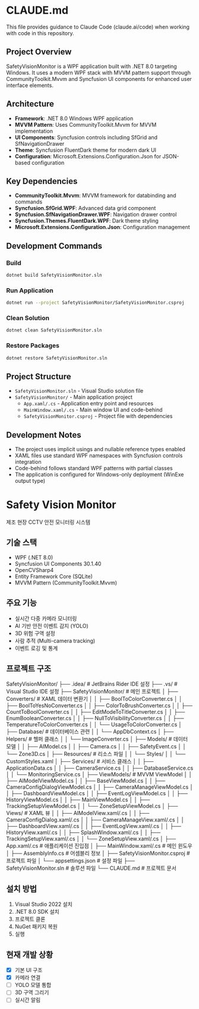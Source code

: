 # CLAUDE.md

This file provides guidance to Claude Code (claude.ai/code) when working with code in this repository.

## Project Overview

SafetyVisionMonitor is a WPF application built with .NET 8.0 targeting Windows. It uses a modern WPF stack with MVVM pattern support through CommunityToolkit.Mvvm and Syncfusion UI components for enhanced user interface elements.

## Architecture

- **Framework**: .NET 8.0 Windows WPF application
- **MVVM Pattern**: Uses CommunityToolkit.Mvvm for MVVM implementation
- **UI Components**: Syncfusion controls including SfGrid and SfNavigationDrawer
- **Theme**: Syncfusion FluentDark theme for modern dark UI
- **Configuration**: Microsoft.Extensions.Configuration.Json for JSON-based configuration

## Key Dependencies

- **CommunityToolkit.Mvvm**: MVVM framework for databinding and commands
- **Syncfusion.SfGrid.WPF**: Advanced data grid component
- **Syncfusion.SfNavigationDrawer.WPF**: Navigation drawer control
- **Syncfusion.Themes.FluentDark.WPF**: Dark theme styling
- **Microsoft.Extensions.Configuration.Json**: Configuration management

## Development Commands

### Build
```bash
dotnet build SafetyVisionMonitor.sln
```

### Run Application
```bash
dotnet run --project SafetyVisionMonitor/SafetyVisionMonitor.csproj
```

### Clean Solution
```bash
dotnet clean SafetyVisionMonitor.sln
```

### Restore Packages
```bash
dotnet restore SafetyVisionMonitor.sln
```

## Project Structure

- `SafetyVisionMonitor.sln` - Visual Studio solution file
- `SafetyVisionMonitor/` - Main application project
  - `App.xaml/.cs` - Application entry point and resources
  - `MainWindow.xaml/.cs` - Main window UI and code-behind
  - `SafetyVisionMonitor.csproj` - Project file with dependencies

## Development Notes

- The project uses implicit usings and nullable reference types enabled
- XAML files use standard WPF namespaces with Syncfusion controls integration
- Code-behind follows standard WPF patterns with partial classes
- The application is configured for Windows-only deployment (WinExe output type)


# Safety Vision Monitor

제조 현장 CCTV 안전 모니터링 시스템

## 기술 스택
- WPF (.NET 8.0)
- Syncfusion UI Components 30.1.40
- OpenCVSharp4
- Entity Framework Core (SQLite)
- MVVM Pattern (CommunityToolkit.Mvvm)

## 주요 기능
- 실시간 다중 카메라 모니터링
- AI 기반 안전 이벤트 감지 (YOLO)
- 3D 위험 구역 설정
- 사람 추적 (Multi-camera tracking)
- 이벤트 로깅 및 통계

## 프로젝트 구조
SafetyVisionMonitor/
  ├── .idea/                          # JetBrains Rider IDE 설정
  ├── .vs/                           # Visual Studio IDE 설정
  ├── SafetyVisionMonitor/           # 메인 프로젝트
  │   ├── Converters/               # XAML 데이터 변환기
  │   │   ├── BoolToColorConverter.cs
  │   │   ├── BoolToYesNoConverter.cs
  │   │   ├── ColorToBrushConverter.cs
  │   │   ├── CountToBoolConverter.cs
  │   │   ├── EditModeToTitleConverter.cs
  │   │   ├── EnumBooleanConverter.cs
  │   │   ├── NullToVisibilityConverter.cs
  │   │   ├── TemperatureToColorConverter.cs
  │   │   └── UsageToColorConverter.cs
  │   ├── Database/                 # 데이터베이스 관련
  │   │   └── AppDbContext.cs
  │   ├── Helpers/                  # 헬퍼 클래스
  │   │   └── ImageConverter.cs
  │   ├── Models/                   # 데이터 모델
  │   │   ├── AIModel.cs
  │   │   ├── Camera.cs
  │   │   ├── SafetyEvent.cs
  │   │   └── Zone3D.cs
  │   ├── Resources/                # 리소스 파일
  │   │   └── Styles/
  │   │       └── CustomStyles.xaml
  │   ├── Services/                 # 서비스 클래스
  │   │   ├── ApplicationData.cs
  │   │   ├── CameraService.cs
  │   │   ├── DatabaseService.cs
  │   │   └── MonitoringService.cs
  │   ├── ViewModels/              # MVVM ViewModel
  │   │   ├── AIModelViewModel.cs
  │   │   ├── BaseViewModel.cs
  │   │   ├── CameraConfigDialogViewModel.cs
  │   │   ├── CameraManageViewModel.cs
  │   │   ├── DashboardViewModel.cs
  │   │   ├── EventLogViewModel.cs
  │   │   ├── HistoryViewModel.cs
  │   │   ├── MainViewModel.cs
  │   │   ├── TrackingSetupViewModel.cs
  │   │   └── ZoneSetupViewModel.cs
  │   ├── Views/                   # XAML 뷰
  │   │   ├── AIModelView.xaml/.cs
  │   │   ├── CameraConfigDialog.xaml/.cs
  │   │   ├── CameraManageView.xaml/.cs
  │   │   ├── DashboardView.xaml/.cs
  │   │   ├── EventLogView.xaml/.cs
  │   │   ├── HistoryView.xaml/.cs
  │   │   ├── SplashWindow.xaml/.cs
  │   │   ├── TrackingSetupView.xaml/.cs
  │   │   └── ZoneSetupView.xaml/.cs
  │   ├── App.xaml/.cs             # 애플리케이션 진입점
  │   ├── MainWindow.xaml/.cs      # 메인 윈도우
  │   ├── AssemblyInfo.cs          # 어셈블리 정보
  │   ├── SafetyVisionMonitor.csproj # 프로젝트 파일
  │   └── appsettings.json         # 설정 파일
  ├── SafetyVisionMonitor.sln      # 솔루션 파일
  └── CLAUDE.md                    # 프로젝트 문서


## 설치 방법
1. Visual Studio 2022 설치
2. .NET 8.0 SDK 설치
3. 프로젝트 클론
4. NuGet 패키지 복원
5. 실행

## 현재 개발 상황
- [x] 기본 UI 구조
- [x] 카메라 연결
- [ ] YOLO 모델 통합
- [ ] 3D 구역 그리기
- [ ] 실시간 알림